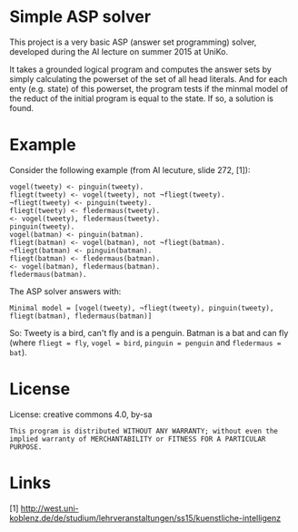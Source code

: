 # Simple ASP solver

This project is a very basic ASP (answer set programming) solver, developed during the AI lecture on summer 2015 at UniKo.

It takes a grounded logical program and computes the answer sets by simply calculating the powerset of the set of all head literals. And for each enty (e.g. state) of this powerset, the program tests if the minmal model of the reduct of the initial program is equal to the state. If so, a solution is found.

# Example
Consider the following example (from AI lecuture, slide 272, [1]):

	vogel(tweety) <- pinguin(tweety).
	fliegt(tweety) <- vogel(tweety), not ¬fliegt(tweety).
	¬fliegt(tweety) <- pinguin(tweety).
	fliegt(tweety) <- fledermaus(tweety).
	<- vogel(tweety), fledermaus(tweety).
	pinguin(tweety).
	vogel(batman) <- pinguin(batman).
	fliegt(batman) <- vogel(batman), not ¬fliegt(batman).
	¬fliegt(batman) <- pinguin(batman).
	fliegt(batman) <- fledermaus(batman).
	<- vogel(batman), fledermaus(batman).
	fledermaus(batman).

The ASP solver answers with:

	Minimal model = [vogel(tweety), ¬fliegt(tweety), pinguin(tweety), fliegt(batman), fledermaus(batman)]

So: Tweety is a bird, can't fly and is a penguin. Batman is a bat and can fly (where `fliegt = fly`, `vogel = bird`, `pinguin = penguin` and `fledermaus = bat`).

# License
License: creative commons 4.0, by-sa

`This program is distributed WITHOUT ANY WARRANTY; without even the implied warranty of MERCHANTABILITY or FITNESS FOR A PARTICULAR PURPOSE.`

# Links

[1] http://west.uni-koblenz.de/de/studium/lehrveranstaltungen/ss15/kuenstliche-intelligenz